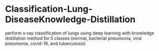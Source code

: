 # Classification-Lung-DiseaseKnowledge-Distillation
 perform x-ray classification of lungs using deep learning with knowledge distillation method for 5 classes (normal, bacterial pneumonia, viral pneumonia, covid-19, and tuberculosis)
